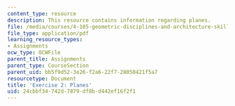 ```yaml
---
content_type: resource
description: This resource contains information regarding planes.
file: /media/courses/4-105-geometric-disciplines-and-architecture-skills-reciprocal-methodologies-fall-2012/24cbbf34742d7879df8bd442ef16f2f1_MIT4_105F12_ex2-planes.pdf
file_type: application/pdf
learning_resource_types:
- Assignments
ocw_type: OCWFile
parent_title: Assignments
parent_type: CourseSection
parent_uid: bb5f9d52-3e26-f2a6-22f7-28050421f5a7
resourcetype: Document
title: 'Exercise 2: Planes'
uid: 24cbbf34-742d-7879-df8b-d442ef16f2f1
---
```


